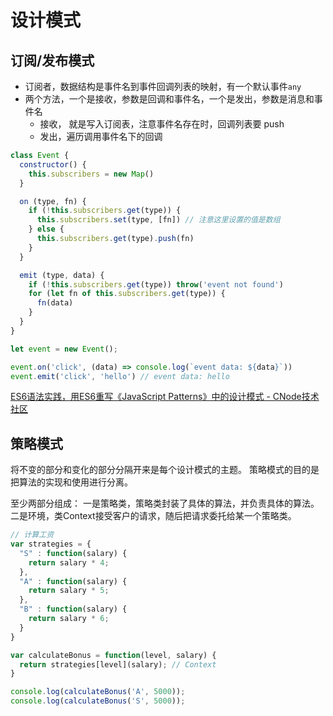 # 设计模式

## 订阅/发布模式
* 订阅者，数据结构是事件名到事件回调列表的映射，有一个默认事件`any`
* 两个方法，一个是接收，参数是回调和事件名，一个是发出，参数是消息和事件名
    - 接收， 就是写入订阅表，注意事件名存在时，回调列表要 push
    - 发出，遍历调用事件名下的回调
```js
class Event {
  constructor() {
    this.subscribers = new Map()
  }

  on (type, fn) {
    if (!this.subscribers.get(type)) {
      this.subscribers.set(type, [fn]) // 注意这里设置的值是数组
    } else {
      this.subscribers.get(type).push(fn)
    }
  }

  emit (type, data) {
    if (!this.subscribers.get(type)) throw('event not found')
    for (let fn of this.subscribers.get(type)) {
      fn(data)
    }
  }
}

let event = new Event();

event.on('click', (data) => console.log(`event data: ${data}`))
event.emit('click', 'hello') // event data: hello
```
[ES6语法实践，用ES6重写《JavaScript Patterns》中的设计模式 - CNode技术社区](https://cnodejs.org/topic/5565b4a77d4c64752effb5dd)

## 策略模式

将不变的部分和变化的部分分隔开来是每个设计模式的主题。
策略模式的目的是把算法的实现和使用进行分离。

至少两部分组成：
一是策略类，策略类封装了具体的算法，并负责具体的算法。
二是环境，类Context接受客户的请求，随后把请求委托给某一个策略类。
```js
// 计算工资
var strategies = {
  "S" : function(salary) {
    return salary * 4;
  },
  "A" : function(salary) {
    return salary * 5;
  },
  "B" : function(salary) {
    return salary * 6;
  }
}

var calculateBonus = function(level, salary) {
  return strategies[level](salary); // Context
}

console.log(calculateBonus('A', 5000));
console.log(calculateBonus('S', 5000));
```

